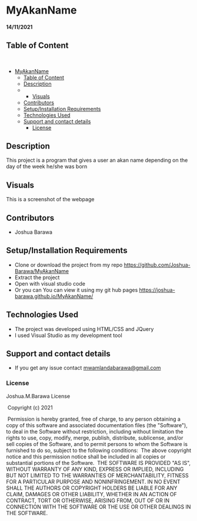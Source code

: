 # MyAkanName
#### 14/11/2021

## Table of Content
​
- [MyAkanName](#myakanname)
  - [Table of Content](#table-of-content)
  - [Description](#description)
  -  - [Visuals](#visuals)
  - [Contributors](#contributors)
  - [Setup/Installation Requirements](#setupinstallation-requirements)
  - [Technologies Used](#technologies-used)
  - [Support and contact details](#support-and-contact-details)
    - [License](#license)



## Description
This project is a program that gives a user an akan name depending on the day of the week he/she was born
## Visuals
This is a screenshot of the webpage
## Contributors
* Joshua Barawa
## Setup/Installation Requirements
* Clone or download the project from my repo https://github.com/Joshua-Barawa/MyAkanName
* Extract the project 
* Open with visual studio code
* Or you can You can view it using my git hub pages https://joshua-barawa.github.io/MyAkanName/

## Technologies Used
* The project was developed using HTML/CSS and JQuery
* I used Visual Studio as my development tool
## Support and contact details
* If you get any issue contact mwamlandabarawa@gmail.com
### License
Joshua.M.Barawa License


​
Copyright (c) 2021 



​
Permission is hereby granted, free of charge, to any person obtaining a copy
of this software and associated documentation files (the "Software"), to deal
in the Software without restriction, including without limitation the rights
to use, copy, modify, merge, publish, distribute, sublicense, and/or sell
copies of the Software, and to permit persons to whom the Software is
furnished to do so, subject to the following conditions:
​
The above copyright notice and this permission notice shall be included in all
copies or substantial portions of the Software.
​
THE SOFTWARE IS PROVIDED "AS IS", WITHOUT WARRANTY OF ANY KIND, EXPRESS OR
IMPLIED, INCLUDING BUT NOT LIMITED TO THE WARRANTIES OF MERCHANTABILITY,
FITNESS FOR A PARTICULAR PURPOSE AND NONINFRINGEMENT. IN NO EVENT SHALL THE
AUTHORS OR COPYRIGHT HOLDERS BE LIABLE FOR ANY CLAIM, DAMAGES OR OTHER
LIABILITY, WHETHER IN AN ACTION OF CONTRACT, TORT OR OTHERWISE, ARISING FROM,
OUT OF OR IN CONNECTION WITH THE SOFTWARE OR THE USE OR OTHER DEALINGS IN THE
SOFTWARE.
